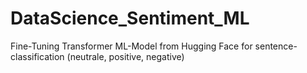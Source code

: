 # DataScience_Sentiment_ML
Fine-Tuning Transformer ML-Model from Hugging Face for sentence-classification (neutrale, positive, negative)
